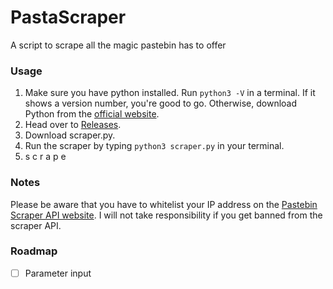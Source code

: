 # PastaScraper
A script to scrape all the magic pastebin has to offer

### Usage
1. Make sure you have python installed. Run `python3 -V` in a terminal. If it shows a version number, you're good to go. Otherwise, download Python from the [official website](https://www.python.org/downloads/).
1. Head over to [Releases](https://github.com/Syrapt0r/PastaScraper/releases).
1. Download scraper.py.
1. Run the scraper by typing `python3 scraper.py` in your terminal.
1. s c r a p e

### Notes
Please be aware that you have to whitelist your IP address on the [Pastebin Scraper API website](https://pastebin.com/doc_scraping_api). I will not take responsibility if you get banned from the scraper API.

### Roadmap
- [ ] Parameter input
